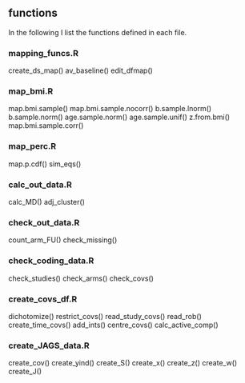 ## functions
In the following I list the functions defined in each file.

### mapping_funcs.R
create_ds_map()
av_baseline()
edit_dfmap()

### map_bmi.R
map.bmi.sample()
map.bmi.sample.nocorr()
b.sample.lnorm()
b.sample.norm()
age.sample.norm()
age.sample.unif()
z.from.bmi()
map.bmi.sample.corr()

### map_perc.R
map.p.cdf()
sim_eqs()

### calc_out_data.R
calc_MD()
adj_cluster()

### check_out_data.R
count_arm_FU()
check_missing()

### check_coding_data.R
check_studies()
check_arms()
check_covs()

### create_covs_df.R
dichotomize()
restrict_covs()
read_study_covs()
read_rob()
create_time_covs()
add_ints()
centre_covs()
calc_active_comp()

### create_JAGS_data.R
create_cov()
create_yind()
create_S()
create_x()
create_z()
create_w()
create_J()
